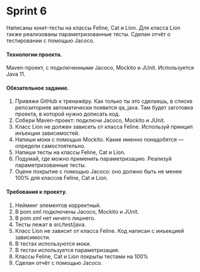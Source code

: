# Sprint 6
Написаны юнит-тесты на классы Feline, Cat и Lion. Для класса Lion также реализованы параметризованные тесты. Сделан отчёт о тестировании с помощью Jacoco.

#### Технологии проекта.
Maven-проект, с подключенными Jacoco, Mockito и JUnit. Используется Java 11.

#### Обязательное задание.
1. Привяжи GitHub к тренажёру. Как только ты это сделаешь, в списке репозиториев автоматически появится qa_java. Там будет заготовка проекта, в которой нужно дописать код. 
2. Собери Maven-проект: подключи Jacoco, Mockito и JUnit.
3. Класс Lion не должен зависеть от класса Feline. Используй принцип инъекции зависимостей.
4. Напиши моки с помощью Mockito. Какие именно понадобятся — определи самостоятельно.
5. Напиши тесты на классы Feline, Cat и Lion.
6. Подумай, где можно применить параметризацию. Реализуй параметризованные тесты.
7. Оцени покрытие с помощью Jacoco: оно должно быть не менее 100% для классов Feline, Cat и Lion.

#### Требования к проекту.
1. Нейминг элементов корректный.
2. В pom.xml подключены Jacoco, Mockito и JUnit. 
3. В pom.xml нет ничего лишнего. 
4. Тесты лежат в src/test/java. 
5. Класс Lion не зависит от класса Feline. Код написан с инъекцией зависимости. 
6. В тестах используются моки. 
7. В тестах используется параметризация. 
8. Классы Feline, Cat и Lion покрыты тестами на 100% 
9. Сделан отчёт с помощью Jacoco.

